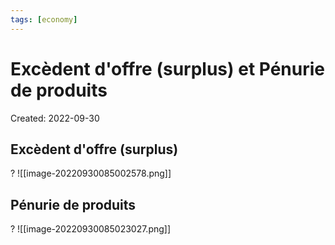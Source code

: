 ```yaml
---
tags: [economy] 
---
```

# Excèdent d'offre (surplus) et Pénurie de produits
Created: 2022-09-30

## Excèdent d'offre (surplus)
?
![[image-20220930085002578.png]]
<!--SR:!2022-11-23,34,270-->

## Pénurie de produits
?
![[image-20220930085023027.png]]
<!--SR:!2022-12-06,43,270-->




